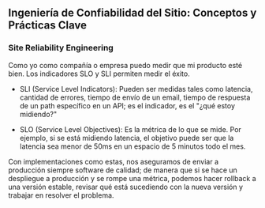 <h2 align="left"> Ingeniería de Confiabilidad del Sitio: Conceptos y Prácticas Clave </h2>

<h3 align="left"> Site Reliability Engineering </h3>

<p align="left"> Como yo como compañía o empresa puedo medir que mi producto esté bien. Los indicadores SLO y SLI permiten medir el éxito.

* SLI (Service Level Indicators): Pueden ser medidas tales como latencia, cantidad de errores, tiempo de envío de un email, tiempo de respuesta de un path específico en un API; es el indicador, es el "¿qué estoy midiendo?"

* SLO (Service Level Objectives): Es la métrica de lo que se mide. Por ejemplo, si se está midiendo latencia, el objetivo puede ser que la latencia sea menor de 50ms en un espacio de 5 minutos todo el mes.

Con implementaciones como estas, nos aseguramos de enviar a producción siempre software de calidad; de manera que si se hace un despliegue a producción y se rompe una métrica, podemos hacer rollback a una versión estable, revisar qué está sucediendo con la nueva versión y trabajar en resolver el problema.


</p>